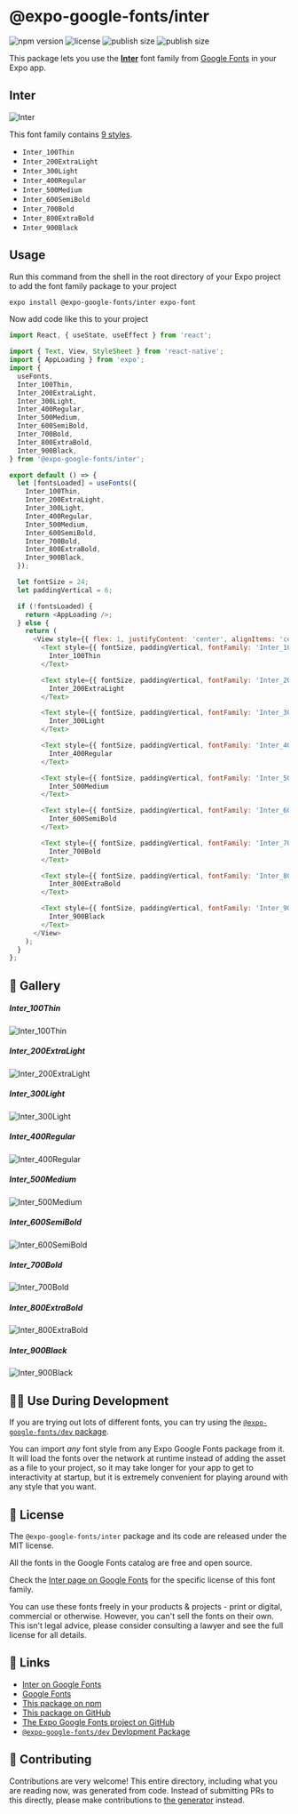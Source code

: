 # @expo-google-fonts/inter

![npm version](https://flat.badgen.net/npm/v/@expo-google-fonts/inter)
![license](https://flat.badgen.net/github/license/expo/google-fonts)
![publish size](https://flat.badgen.net/packagephobia/install/@expo-google-fonts/inter)
![publish size](https://flat.badgen.net/packagephobia/publish/@expo-google-fonts/inter)

This package lets you use the [**Inter**](https://fonts.google.com/specimen/Inter) font family from [Google Fonts](https://fonts.google.com/) in your Expo app.

## Inter

![Inter](./font-family.png)

This font family contains [9 styles](#-gallery).

- `Inter_100Thin`
- `Inter_200ExtraLight`
- `Inter_300Light`
- `Inter_400Regular`
- `Inter_500Medium`
- `Inter_600SemiBold`
- `Inter_700Bold`
- `Inter_800ExtraBold`
- `Inter_900Black`

## Usage

Run this command from the shell in the root directory of your Expo project to add the font family package to your project
```sh
expo install @expo-google-fonts/inter expo-font
```

Now add code like this to your project
```js
import React, { useState, useEffect } from 'react';

import { Text, View, StyleSheet } from 'react-native';
import { AppLoading } from 'expo';
import {
  useFonts,
  Inter_100Thin,
  Inter_200ExtraLight,
  Inter_300Light,
  Inter_400Regular,
  Inter_500Medium,
  Inter_600SemiBold,
  Inter_700Bold,
  Inter_800ExtraBold,
  Inter_900Black,
} from '@expo-google-fonts/inter';

export default () => {
  let [fontsLoaded] = useFonts({
    Inter_100Thin,
    Inter_200ExtraLight,
    Inter_300Light,
    Inter_400Regular,
    Inter_500Medium,
    Inter_600SemiBold,
    Inter_700Bold,
    Inter_800ExtraBold,
    Inter_900Black,
  });

  let fontSize = 24;
  let paddingVertical = 6;

  if (!fontsLoaded) {
    return <AppLoading />;
  } else {
    return (
      <View style={{ flex: 1, justifyContent: 'center', alignItems: 'center' }}>
        <Text style={{ fontSize, paddingVertical, fontFamily: 'Inter_100Thin' }}>
          Inter_100Thin
        </Text>

        <Text style={{ fontSize, paddingVertical, fontFamily: 'Inter_200ExtraLight' }}>
          Inter_200ExtraLight
        </Text>

        <Text style={{ fontSize, paddingVertical, fontFamily: 'Inter_300Light' }}>
          Inter_300Light
        </Text>

        <Text style={{ fontSize, paddingVertical, fontFamily: 'Inter_400Regular' }}>
          Inter_400Regular
        </Text>

        <Text style={{ fontSize, paddingVertical, fontFamily: 'Inter_500Medium' }}>
          Inter_500Medium
        </Text>

        <Text style={{ fontSize, paddingVertical, fontFamily: 'Inter_600SemiBold' }}>
          Inter_600SemiBold
        </Text>

        <Text style={{ fontSize, paddingVertical, fontFamily: 'Inter_700Bold' }}>
          Inter_700Bold
        </Text>

        <Text style={{ fontSize, paddingVertical, fontFamily: 'Inter_800ExtraBold' }}>
          Inter_800ExtraBold
        </Text>

        <Text style={{ fontSize, paddingVertical, fontFamily: 'Inter_900Black' }}>
          Inter_900Black
        </Text>
      </View>
    );
  }
};

```

## 🔡 Gallery

##### Inter_100Thin
![Inter_100Thin](./Inter_100Thin.ttf.png)

##### Inter_200ExtraLight
![Inter_200ExtraLight](./Inter_200ExtraLight.ttf.png)

##### Inter_300Light
![Inter_300Light](./Inter_300Light.ttf.png)

##### Inter_400Regular
![Inter_400Regular](./Inter_400Regular.ttf.png)

##### Inter_500Medium
![Inter_500Medium](./Inter_500Medium.ttf.png)

##### Inter_600SemiBold
![Inter_600SemiBold](./Inter_600SemiBold.ttf.png)

##### Inter_700Bold
![Inter_700Bold](./Inter_700Bold.ttf.png)

##### Inter_800ExtraBold
![Inter_800ExtraBold](./Inter_800ExtraBold.ttf.png)

##### Inter_900Black
![Inter_900Black](./Inter_900Black.ttf.png)


## 👩‍💻 Use During Development

If you are trying out lots of different fonts, you can try using the [`@expo-google-fonts/dev` package](https://github.com/expo/google-fonts/tree/master/font-packages/dev#readme).

You can import *any* font style from any Expo Google Fonts package from it. It will load the fonts
over the network at runtime instead of adding the asset as a file to your project, so it may take longer
for your app to get to interactivity at startup, but it is extremely convenient
for playing around with any style that you want.

## 📖 License

The `@expo-google-fonts/inter` package and its code are released under the MIT license.

All the fonts in the Google Fonts catalog are free and open source.

Check the [Inter page on Google Fonts](https://fonts.google.com/specimen/Inter) for the specific license of this font family.

You can use these fonts freely in your products & projects - print or digital, commercial or otherwise. However, you can't sell the fonts on their own. This isn't legal advice, please consider consulting a lawyer and see the full license for all details.

## 🔗 Links

- [Inter on Google Fonts](https://fonts.google.com/specimen/Inter)
- [Google Fonts](https://fonts.google.com/)
- [This package on npm](https://www.npmjs.com/package/@expo-google-fonts/inter)
- [This package on GitHub](https://github.com/expo/google-fonts/tree/master/font-packages/inter)
- [The Expo Google Fonts project on GitHub](https://github.com/expo/google-fonts)
- [`@expo-google-fonts/dev` Devlopment Package](https://github.com/expo/google-fonts/tree/master/font-packages/dev)

## 🤝 Contributing

Contributions are very welcome! This entire directory, including what you are reading now, was generated from code. Instead of submitting PRs to this directly, please make contributions to [the generator](https://github.com/expo/google-fonts/tree/master/packages/generator) instead.
